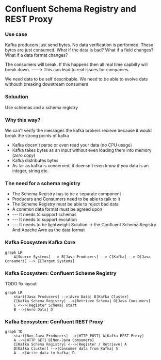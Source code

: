 # Confluent Schema Registry and REST Proxy

### Use case

Kafka producers just send bytes. No data verification is performed. These bytes are just consumed.
What if the data is bad?
What if a field changes?
What if a data format changes?

The consumers will break.
If this happens then all real time capbilty will break down.
---> This can lead to real issues for companies.

We need data to be self describable.
We need to be able to evolve data withouth breaking dowstream consumers

### Soluution
Use schemas and a schema registry

### Why this way?
We can't verify the messages the kafka brokers recieve because it would break the strong points of kafka
- Kafka doesn't parse or even read your data (no CPU usage)
- Kafka takes bytes as an input without even loading them into memory (*zero copy*)
- Kafka distributes bytes
- As far as kafka is concerned, it doensn't even know if you data is an integer, string etc.

### The need for a schema registry
- The Schema Registry has to be a separate component
- Producers and Consumers need to be able to talk to it
- The Scheme Registry must be able to reject bad data
- A common data format must be agreed upon
- --- It needs to support schemas
- --- It needs to support evolution
- --- It needs to be lightweight
Solution -> the Confluent Schema Registry
And Apache Avro as the data format

### Kafka Ecosystem Kafka Core

```mermaid
graph LR
    A[Source Systems] --> B[Java Producers] --> C[Kafka] --> D[Java Consumers] --> E[Target Systems]

```

### Kafka Ecosystem: Confluent Scheme Registry
TODO fix layout
```mermaid
graph LR
    start[Java Producers] -->|Avro Data| B[Kafka Cluster]
    C[Kafka Schema Registry] -->|Retrieve Schema| D[Java Consumers]
    C <-->|Register Schema| start
    B -->|Avro Data| D
```

### Kafka Ecosystem: Confluent REST Proxy
```mermaid
graph TD
    start[Non-Java Producers] -->|HTTP POST| A[Kafka REST Proxy]
    A -->|HTTP GET| B[Non-Java Consumers]
    C[Kafka Schema Registry] <-->|Register / Retrieve| A
    D[Kafka Cluster] -->|Consumer data from Kafka| A
    A -->|Write data to kafka| D

```
